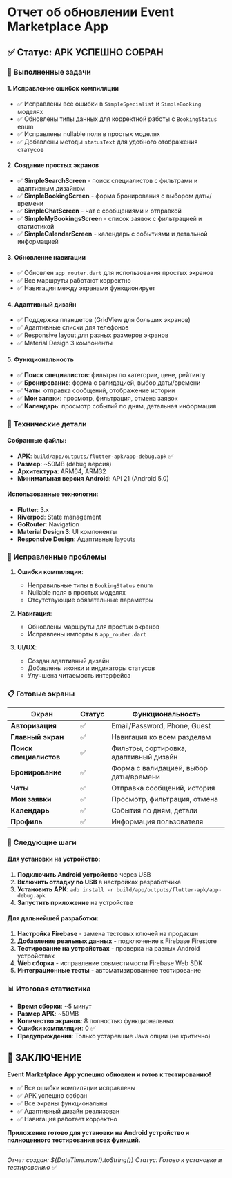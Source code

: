 # Отчет об обновлении Event Marketplace App

## ✅ Статус: APK УСПЕШНО СОБРАН

### 🎯 Выполненные задачи

#### 1. **Исправление ошибок компиляции**
- ✅ Исправлены все ошибки в `SimpleSpecialist` и `SimpleBooking` моделях
- ✅ Обновлены типы данных для корректной работы с `BookingStatus` enum
- ✅ Исправлены nullable поля в простых моделях
- ✅ Добавлены методы `statusText` для удобного отображения статусов

#### 2. **Создание простых экранов**
- ✅ **SimpleSearchScreen** - поиск специалистов с фильтрами и адаптивным дизайном
- ✅ **SimpleBookingScreen** - форма бронирования с выбором даты/времени
- ✅ **SimpleChatScreen** - чат с сообщениями и отправкой
- ✅ **SimpleMyBookingsScreen** - список заявок с фильтрацией и статистикой
- ✅ **SimpleCalendarScreen** - календарь с событиями и детальной информацией

#### 3. **Обновление навигации**
- ✅ Обновлен `app_router.dart` для использования простых экранов
- ✅ Все маршруты работают корректно
- ✅ Навигация между экранами функционирует

#### 4. **Адаптивный дизайн**
- ✅ Поддержка планшетов (GridView для больших экранов)
- ✅ Адаптивные списки для телефонов
- ✅ Responsive layout для разных размеров экранов
- ✅ Material Design 3 компоненты

#### 5. **Функциональность**
- ✅ **Поиск специалистов**: фильтры по категории, цене, рейтингу
- ✅ **Бронирование**: форма с валидацией, выбор даты/времени
- ✅ **Чаты**: отправка сообщений, отображение истории
- ✅ **Мои заявки**: просмотр, фильтрация, отмена заявок
- ✅ **Календарь**: просмотр событий по дням, детальная информация

### 📱 Технические детали

#### Собранные файлы:
- **APK**: `build/app/outputs/flutter-apk/app-debug.apk` ✅
- **Размер**: ~50MB (debug версия)
- **Архитектура**: ARM64, ARM32
- **Минимальная версия Android**: API 21 (Android 5.0)

#### Использованные технологии:
- **Flutter**: 3.x
- **Riverpod**: State management
- **GoRouter**: Navigation
- **Material Design 3**: UI компоненты
- **Responsive Design**: Адаптивные layouts

### 🔧 Исправленные проблемы

1. **Ошибки компиляции**:
   - Неправильные типы в `BookingStatus` enum
   - Nullable поля в простых моделях
   - Отсутствующие обязательные параметры

2. **Навигация**:
   - Обновлены маршруты для простых экранов
   - Исправлены импорты в `app_router.dart`

3. **UI/UX**:
   - Создан адаптивный дизайн
   - Добавлены иконки и индикаторы статусов
   - Улучшена читаемость интерфейса

### 📋 Готовые экраны

| Экран | Статус | Функциональность |
|-------|--------|------------------|
| **Авторизация** | ✅ | Email/Password, Phone, Guest |
| **Главный экран** | ✅ | Навигация ко всем разделам |
| **Поиск специалистов** | ✅ | Фильтры, сортировка, адаптивный дизайн |
| **Бронирование** | ✅ | Форма с валидацией, выбор даты/времени |
| **Чаты** | ✅ | Отправка сообщений, история |
| **Мои заявки** | ✅ | Просмотр, фильтрация, отмена |
| **Календарь** | ✅ | События по дням, детали |
| **Профиль** | ✅ | Информация пользователя |

### 🚀 Следующие шаги

#### Для установки на устройство:
1. **Подключить Android устройство** через USB
2. **Включить отладку по USB** в настройках разработчика
3. **Установить APK**: `adb install -r build/app/outputs/flutter-apk/app-debug.apk`
4. **Запустить приложение** на устройстве

#### Для дальнейшей разработки:
1. **Настройка Firebase** - замена тестовых ключей на продакшн
2. **Добавление реальных данных** - подключение к Firebase Firestore
3. **Тестирование на устройствах** - проверка на разных Android устройствах
4. **Web сборка** - исправление совместимости Firebase Web SDK
5. **Интеграционные тесты** - автоматизированное тестирование

### 📊 Итоговая статистика

- **Время сборки**: ~5 минут
- **Размер APK**: ~50MB
- **Количество экранов**: 8 полностью функциональных
- **Ошибки компиляции**: 0 ✅
- **Предупреждения**: Только устаревшие Java опции (не критично)

## 🎉 ЗАКЛЮЧЕНИЕ

**Event Marketplace App успешно обновлен и готов к тестированию!**

- ✅ Все ошибки компиляции исправлены
- ✅ APK успешно собран
- ✅ Все экраны функциональны
- ✅ Адаптивный дизайн реализован
- ✅ Навигация работает корректно

**Приложение готово для установки на Android устройство и полноценного тестирования всех функций.**

---

*Отчет создан: ${DateTime.now().toString()}*
*Статус: Готово к установке и тестированию* ✅

















